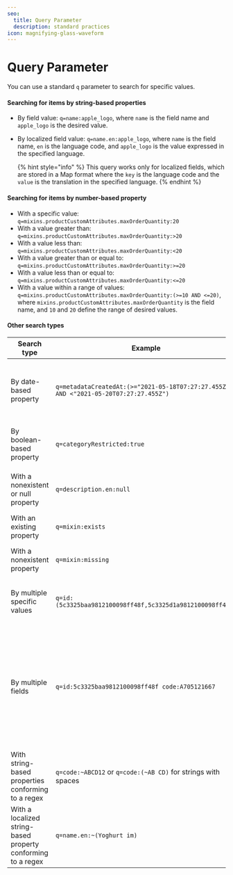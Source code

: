 ```yaml
---
seo:
  title: Query Parameter
  description: standard practices
icon: magnifying-glass-waveform
---
```


# Query Parameter

You can use a standard `q` parameter to search for specific values.

#### Searching for items by string-based properties

* By field value: `q=name:apple_logo`, where `name` is the field name and `apple_logo` is the desired value.
*   By localized field value: `q=name.en:apple_logo`, where `name` is the field name, `en` is the language code, and `apple_logo` is the value expressed in the specified language.

    {% hint style="info" %}
    This query works only for localized fields, which are stored in a Map format where the `key` is the language code and the `value` is the translation in the specified language.
    {% endhint %}

#### Searching for items by number-based property

* With a specific value: `q=mixins.productCustomAttributes.maxOrderQuantity:20`
* With a value greater than: `q=mixins.productCustomAttributes.maxOrderQuantity:>20`
* With a value less than: `q=mixins.productCustomAttributes.maxOrderQuantity:<20`
* With a value greater than or equal to: `q=mixins.productCustomAttributes.maxOrderQuantity:>=20`
* With a value less than or equal to: `q=mixins.productCustomAttributes.maxOrderQuantity:<=20`
* With a value within a range of values: `q=mixins.productCustomAttributes.maxOrderQuantity:(>=10 AND <=20)`, where `mixins.productCustomAttributes.maxOrderQuantity` is the field name, and `10` and `20` define the range of desired values.

#### Other search types

<table><thead><tr><th width="115.72796630859375">Search type</th><th width="503.068115234375">Example</th><th width="417.780517578125">Description</th></tr></thead><tbody><tr><td>By date-based property</td><td><code>q=metadataCreatedAt:(>="2021-05-18T07:27:27.455Z" AND &#x3C;"2021-05-20T07:27:27.455Z")</code></td><td>All number-based property queries are also valid for dates. In this case, the date should be enclosed in double quotes.</td></tr><tr><td>By boolean-based property</td><td><code>q=categoryRestricted:true</code></td><td>Here, <code>categoryRestricted</code> is the boolean field name and <code>true</code> is the desired value.</td></tr><tr><td>With a nonexistent or null property</td><td><code>q=description.en:null</code></td><td>Here, <code>description.en</code> is the field set to <code>null</code> or is nonexistent in the database.</td></tr><tr><td>With an existing property</td><td><code>q=mixin:exists</code></td><td>Here, <code>mixin</code> is the field that exists in the database.</td></tr><tr><td>With a nonexistent property</td><td><code>q=mixin:missing</code></td><td>Here, <code>mixin</code> is the field that does not exist in the database.</td></tr><tr><td>By multiple specific values</td><td><code>q=id:(5c3325baa9812100098ff48f,5c3325d1a9812100098ff494)</code></td><td>Here, <code>id</code> is the field name, and the values within the brackets are the desired IDs.</td></tr><tr><td>By multiple fields</td><td><code>q=id:5c3325baa9812100098ff48f code:A705121667</code></td><td>Here, <code>id</code> and <code>code</code> are field names. All objects containing the specified values are returned. Multiple fields (separated by spaces) can be specified. Multiple values for each field can also be specified in the format shown earlier.</td></tr><tr><td>With string-based properties conforming to a regex</td><td><code>q=code:~ABCD12</code> or <code>q=code:(~AB CD)</code> for strings with spaces</td><td>Here, <code>code</code> is the field name, and <code>ABCD12</code> or <code>AB CD</code> are regex patterns for querying.</td></tr><tr><td>With a localized string-based property conforming to a regex</td><td><code>q=name.en:~(Yoghurt im)</code></td><td>Here, <code>name</code> is the field name, <code>en</code> is the language code, and <code>Yoghurt im</code> is the regex search term.</td></tr></tbody></table>
